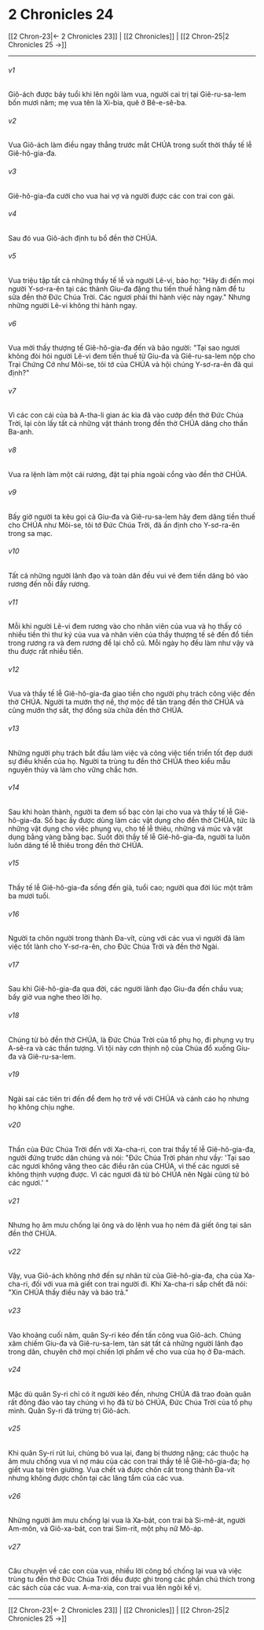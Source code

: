 # 2 Chronicles 24

[[2 Chron-23|← 2 Chronicles 23]] | [[2 Chronicles]] | [[2 Chron-25|2 Chronicles 25 →]]
***



###### v1 
Giô-ách được bảy tuổi khi lên ngôi làm vua, người cai trị tại Giê-ru-sa-lem bốn mươi năm; mẹ vua tên là Xi-bia, quê ở Bê-e-sê-ba. 

###### v2 
Vua Giô-ách làm điều ngay thẳng trước mắt CHÚA trong suốt thời thầy tế lễ Giê-hô-gia-đa. 

###### v3 
Giê-hô-gia-đa cưới cho vua hai vợ và người được các con trai con gái. 

###### v4 
Sau đó vua Giô-ách định tu bổ đền thờ CHÚA. 

###### v5 
Vua triệu tập tất cả những thầy tế lễ và người Lê-vi, bảo họ: "Hãy đi đến mọi người Y-sơ-ra-ên tại các thành Giu-đa đặng thu tiền thuế hằng năm để tu sửa đền thờ Đức Chúa Trời. Các ngươi phải thi hành việc này ngay." Nhưng những người Lê-vi không thi hành ngay. 

###### v6 
Vua mời thầy thượng tế Giê-hô-gia-đa đến và bảo người: "Tại sao ngươi không đòi hỏi người Lê-vi đem tiền thuế từ Giu-đa và Giê-ru-sa-lem nộp cho Trại Chứng Cớ như Môi-se, tôi tớ của CHÚA và hội chúng Y-sơ-ra-ên đã qui định?" 

###### v7 
Vì các con cái của bà A-tha-li gian ác kia đã vào cướp đền thờ Đức Chúa Trời, lại còn lấy tất cả những vật thánh trong đền thờ CHÚA dâng cho thần Ba-anh. 

###### v8 
Vua ra lệnh làm một cái rương, đặt tại phía ngoài cổng vào đền thờ CHÚA. 

###### v9 
Bấy giờ người ta kêu gọi cả Giu-đa và Giê-ru-sa-lem hãy đem dâng tiền thuế cho CHÚA như Môi-se, tôi tớ Đức Chúa Trời, đã ấn định cho Y-sơ-ra-ên trong sa mạc. 

###### v10 
Tất cả những người lãnh đạo và toàn dân đều vui vẻ đem tiền dâng bỏ vào rương đến nỗi đầy rương. 

###### v11 
Mỗi khi người Lê-vi đem rương vào cho nhân viên của vua và họ thấy có nhiều tiền thì thư ký của vua và nhân viên của thầy thượng tế sẽ đến đổ tiền trong rương ra và đem rương để lại chỗ cũ. Mỗi ngày họ đều làm như vậy và thu được rất nhiều tiền. 

###### v12 
Vua và thầy tế lễ Giê-hô-gia-đa giao tiền cho người phụ trách công việc đền thờ CHÚA. Người ta mướn thợ nề, thợ mộc để tân trang đền thờ CHÚA và cũng mướn thợ sắt, thợ đồng sửa chữa đền thờ CHÚA. 

###### v13 
Những người phụ trách bắt đầu làm việc và công việc tiến triển tốt đẹp dưới sự điều khiển của họ. Người ta trùng tu đền thờ CHÚA theo kiểu mẫu nguyên thủy và làm cho vững chắc hơn. 

###### v14 
Sau khi hoàn thành, người ta đem số bạc còn lại cho vua và thầy tế lễ Giê-hô-gia-đa. Số bạc ấy được dùng làm các vật dụng cho đền thờ CHÚA, tức là những vật dụng cho việc phụng vụ, cho tế lễ thiêu, những vá múc và vật dụng bằng vàng bằng bạc. Suốt đời thầy tế lễ Giê-hô-gia-đa, người ta luôn luôn dâng tế lễ thiêu trong đền thờ CHÚA. 

###### v15 
Thầy tế lễ Giê-hô-gia-đa sống đến già, tuổi cao; người qua đời lúc một trăm ba mươi tuổi. 

###### v16 
Người ta chôn người trong thành Đa-vít, cùng với các vua vì người đã làm việc tốt lành cho Y-sơ-ra-ên, cho Đức Chúa Trời và đền thờ Ngài. 

###### v17 
Sau khi Giê-hô-gia-đa qua đời, các người lãnh đạo Giu-đa đến chầu vua; bấy giờ vua nghe theo lời họ. 

###### v18 
Chúng từ bỏ đền thờ CHÚA, là Đức Chúa Trời của tổ phụ họ, đi phụng vụ trụ A-sê-ra và các thần tượng. Vì tội này cơn thịnh nộ của Chúa đổ xuống Giu-đa và Giê-ru-sa-lem. 

###### v19 
Ngài sai các tiên tri đến để đem họ trở về với CHÚA và cảnh cáo họ nhưng họ không chịu nghe. 

###### v20 
Thần của Đức Chúa Trời đến với Xa-cha-ri, con trai thầy tế lễ Giê-hô-gia-đa, người đứng trước dân chúng và nói: "Đức Chúa Trời phán như vầy: 'Tại sao các ngươi không vâng theo các điều răn của CHÚA, vì thế các ngươi sẽ không thịnh vượng được. Vì các ngươi đã từ bỏ CHÚA nên Ngài cũng từ bỏ các ngươi.' " 

###### v21 
Nhưng họ âm mưu chống lại ông và do lệnh vua họ ném đá giết ông tại sân đền thờ CHÚA. 

###### v22 
Vậy, vua Giô-ách không nhớ đến sự nhân từ của Giê-hô-gia-đa, cha của Xa-cha-ri, đối với vua mà giết con trai người đi. Khi Xa-cha-ri sắp chết đã nói: "Xin CHÚA thấy điều này và báo trả." 

###### v23 
Vào khoảng cuối năm, quân Sy-ri kéo đến tấn công vua Giô-ách. Chúng xâm chiếm Giu-đa và Giê-ru-sa-lem, tàn sát tất cả những người lãnh đạo trong dân, chuyên chở mọi chiến lợi phẩm về cho vua của họ ở Đa-mách. 

###### v24 
Mặc dù quân Sy-ri chỉ có ít người kéo đến, nhưng CHÚA đã trao đoàn quân rất đông đảo vào tay chúng vì họ đã từ bỏ CHÚA, Đức Chúa Trời của tổ phụ mình. Quân Sy-ri đã trừng trị Giô-ách. 

###### v25 
Khi quân Sy-ri rút lui, chúng bỏ vua lại, đang bị thương nặng; các thuộc hạ âm mưu chống vua vì nợ máu của các con trai thầy tế lễ Giê-hô-gia-đa; họ giết vua tại trên giường. Vua chết và được chôn cất trong thành Đa-vít nhưng không được chôn tại các lăng tẩm của các vua. 

###### v26 
Những người âm mưu chống lại vua là Xa-bát, con trai bà Si-mê-át, người Am-môn, và Giô-xa-bát, con trai Sim-rít, một phụ nữ Mô-áp. 

###### v27 
Câu chuyện về các con của vua, nhiều lời công bố chống lại vua và việc trùng tu đền thờ Đức Chúa Trời đều được ghi trong các phần chú thích trong các sách của các vua. A-ma-xia, con trai vua lên ngôi kế vị.

***
[[2 Chron-23|← 2 Chronicles 23]] | [[2 Chronicles]] | [[2 Chron-25|2 Chronicles 25 →]]
